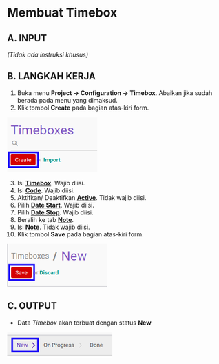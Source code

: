 # Membuat Timebox

## A. INPUT

*(Tidak ada instruksi khusus)*

## B. LANGKAH KERJA

1. Buka menu **Project -> Configuration -> Timebox**. Abaikan jika sudah berada pada menu yang dimaksud.
2. Klik tombol **Create** pada bagian atas-kiri form.

![](../../img/timebox/tombol-create.png)

3. Isi **[Timebox](./penjelasan.md#field-timebox)**. Wajib diisi.
4. Isi **[Code](./penjelasan.md#field-code)**. Wajib diisi.
5. Aktifkan/ Deaktifkan **[Active](./penjelasan.md#field-active)**. Tidak wajib diisi.
6. Pilih **[Date Start](./penjelasan.md#field-date-start)**. Wajib diisi.
7. Pilih **[Date Stop](./penjelasan.md#field-date-stop)**. Wajib diisi.
8. Beralih ke tab **[Note](./penjelasan.md#tab-note)**.
9. Isi **[Note](./penjelasan.md#field-note)**. Tidak wajib diisi.
10. Klik tombol **Save** pada bagian atas-kiri form.

![](../../img/timebox/tombol-simpan.png)

## C. OUTPUT

* Data *Timebox* akan terbuat dengan status **New**

![](../../img/timebox/status-new.png)

